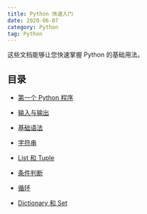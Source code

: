 ```yaml
---
title: Python 快速入门
date: 2020-06-07
category: Python
tag: Python
---
```


这些文档能够让您快速掌握 Python 的基础用法。

<!-- more -->

## 目录

- [第一个 Python 程序](write.md)

- [输入与输出](io.md)

- [基础语法](basic.md)

- [字符串](string.md)

- [List 和 Tuple](listAndTuple.md)

- [条件判断](condition.md)

- [循环](loop.md)

- [Dictionary 和 Set](dictAndSet.md)
